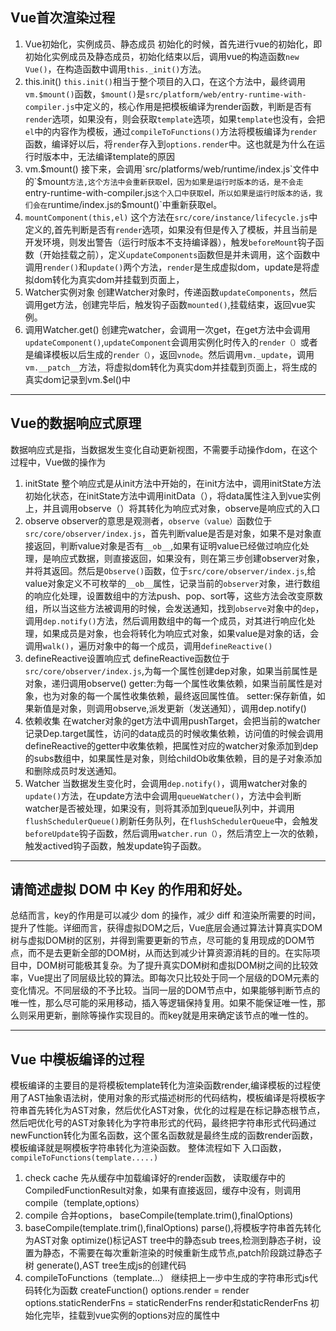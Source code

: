 ## Vue首次渲染过程
1. Vue初始化，实例成员、静态成员
初始化的时候，首先进行vue的初始化，即初始化实例成员及静态成员，初始化结束以后，调用vue的构造函数`new Vue()`，在构造函数中调用`this._init()`方法。
2. this.init()
`this.init()`相当于整个项目的入口，在这个方法中，最终调用`vm.$mount()`函数，`$mount()`是`src/platform/web/entry-runtime-with-compiler.js`中定义的，核心作用是把模板编译为render函数，判断是否有`render`选项，如果没有，则会获取`template`选项，如果`template`也没有，会把`el`中的内容作为模板，通过`compileToFunctions()`方法将模板编译为`render`函数，编译好以后，将`render`存入到`options.render`中。这也就是为什么在运行时版本中，无法编译template的原因
3. vm.$mount()
接下来，会调用`src/platforms/web/runtime/index.js`文件中的`$mount`方法,这个方法中会重新获取`el`，因为如果是运行时版本的话，是不会走`entry-runtime-with-compiler.js`这个入口中获取`el`，所以如果是运行时版本的话，我们会在`runtime/index.js`的`$mount()`中重新获取el。
4. `mountComponent(this,el)`
这个方法在`src/core/instance/lifecycle.js`中定义的,首先判断是否有`render`选项，如果没有但是传入了模板，并且当前是开发环境，则发出警告（运行时版本不支持编译器），触发`beforeMount`钩子函数（开始挂载之前），定义`updateComponents`函数但是并未调用，这个函数中调用`render()`和`update()`两个方法，`render`是生成虚拟dom，update是将虚拟dom转化为真实dom并挂载到页面上，
5. Watcher实例对象
创建Watcher对象时，传递函数`updateComponents`，然后调用get方法，创建完毕后，触发钩子函数`mounted()`,挂载结束，返回vue实例。
6. 调用Watcher.get()
创建完watcher，会调用一次get，在get方法中会调用`updateComponent()`,`updateComponent`会调用实例化时传入的`render（）`或者是编译模板以后生成的`render（）`，返回`vnode`。然后调用`vm._update`，调用`vm.__patch__`方法，将虚拟dom转化为真实dom并挂载到页面上，将生成的真实dom记录到vm.$el()中

***
## Vue的数据响应式原理
数据响应式是指，当数据发生变化自动更新视图，不需要手动操作dom，在这个过程中，Vue做的操作为
1. initState
整个响应式是从init方法中开始的，在init方法中，调用initState方法初始化状态，在initState方法中调用initData（），将data属性注入到vue实例上，并且调用observe（）将其转化为响应式对象，observe是响应式的入口
2. observe
observer的意思是观测者，`observe（value）`函数位于`src/core/observer/index.js`，首先判断value是否是对象，如果不是对象直接返回，判断value对象是否有`__ob__`,如果有证明value已经做过响应化处理，是响应式数据，则直接返回，如果没有，则在第三步创建observer对象，并将其返回。然后是`Observe()`函数，位于`src/core/observer/index.js`,给value对象定义不可枚举的`__ob__`属性，记录当前的`observer`对象，进行数组的响应化处理，设置数组中的方法push、pop、sort等，这些方法会改变原数组，所以当这些方法被调用的时候，会发送通知，找到`observe`对象中的`dep`，调用`dep.notify()`方法，然后调用数组中的每一个成员，对其进行响应化处理，如果成员是对象，也会将转化为响应式对象，如果value是对象的话，会调用`walk()`，遍历对象中的每一个成员，调用`defineReactive()`
3. defineReactive设置响应式
defineReactive函数位于`src/core/observer/index.js`,为每一个属性创建dep对象，如果当前属性是对象，递归调用observe()
getter:为每一个属性收集依赖，如果当前属性是对象，也为对象的每一个属性收集依赖，最终返回属性值。
setter:保存新值，如果新值是对象，则调用observe,派发更新（发送通知），调用dep.notify()
4. 依赖收集
在watcher对象的get方法中调用pushTarget，会把当前的watcher记录Dep.target属性，访问的data成员的时候收集依赖，访问值的时候会调用defineReactive的getter中收集依赖，把属性对应的watcher对象添加到dep的subs数组中，如果属性是对象，则给childOb收集依赖，目的是子对象添加和删除成员时发送通知。
5. Watcher
当数据发生变化时，会调用`dep.notify()`，调用watcher对象的`update()`方法，在update方法中会调用`queueWatcher()`，方法中会判断watcher是否被处理，如果没有，则将其添加到queue队列中，并调用`flushSchedulerQueue()`刷新任务队列，在`flushSchedulerQueue`中，会触发`beforeUpdate`钩子函数，然后调用`watcher.run（）`，然后清空上一次的依赖，触发actived钩子函数，触发update钩子函数。

***
## 请简述虚拟 DOM 中 Key 的作用和好处。
总结而言，key的作用是可以减少 dom 的操作，减少 diff 和渲染所需要的时间，提升了性能。详细而言，获得虚拟DOM之后，Vue底层会通过算法计算真实DOM树与虚拟DOM树的区别，并得到需要更新的节点，尽可能的复用现成的DOM节点，而不是去更新全部的DOM树，从而达到减少计算资源消耗的目的。在实际项目中，DOM树可能极其复杂。为了提升真实DOM树和虚拟DOM树之间的比较效率，Vue提出了同层级比较的算法。即每次只比较处于同一个层级的DOM元素的变化情况。不同层级的不予比较。当同一层的DOM节点中，如果能够判断节点的唯一性，那么尽可能的采用移动，插入等逻辑保持复用。如果不能保证唯一性，那么则采用更新，删除等操作实现目的。而key就是用来确定该节点的唯一性的。

***
##  Vue 中模板编译的过程
模板编译的主要目的是将模板template转化为渲染函数render,编译模板的过程使用了AST抽象语法树，使用对象的形式描述树形的代码结构，模板编译是将模板字符串首先转化为AST对象，然后优化AST对象，优化的过程是在标记静态根节点，然后吧优化号的AST对象转化为字符串形式的代码，最终把字符串形式代码通过newFunction转化为匿名函数，这个匿名函数就是最终生成的函数render函数，模板编译就是啊模板字符串转化为渲染函数。
整体流程如下
入口函数，`compileToFunctions(template.....)`
1. check cache
先从缓存中加载编译好的render函数， 读取缓存中的CompiledFunctionResult对象，如果有直接返回，缓存中没有，则调用compile（template,options）
2. compile
合并options， baseCompile(template.trim(),finalOptions)
3. baseCompile(template.trim(),finalOptions)
   parse(),将模板字符串首先转化为AST对象
   optimize()标记AST tree中的静态sub trees,检测到静态子树，设置为静态，不需要在每次重新渲染的时候重新生成节点,patch阶段跳过静态子树
   generate(),AST tree生成js的创建代码
4. compileToFunctions（template…）
    继续把上一步中生成的字符串形式js代码转化为函数
    createFunction()
    options.render = render
    options.staticRenderFns = staticRenderFns
    render和staticRenderFns 初始化完毕，挂载到vue实例的options对应的属性中

